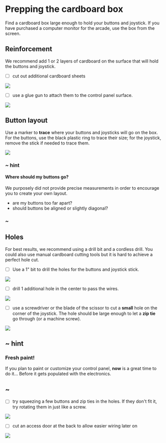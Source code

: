 # Prepping the cardboard box

Find a cardboard box large enough to hold your buttons and joystick. If you have purchased a computer monitor for the arcade, use the box from the screen.

## Reinforcement

We recommend add 1 or 2 layers of cardboard on the surface that will hold the buttons and joystick.

- [ ] cut out additional cardboard sheets 

![](/static/hardware/raspberry-pi/cardboard-control-panel/cardboardlayers.jpg)

- [ ] use a glue gun to attach them to the control panel surface.

![](/static/hardware/raspberry-pi/cardboard-control-panel/sandwich.jpg)


## Button layout

Use a marker to **trace** where your buttons and joysticks will go on the box. 
For the buttons, use the black plastic ring to trace their size; for the joystick, remove the stick if needed to trace them.

![](/static/hardware/raspberry-pi/cardboard-control-panel/layout.jpg)

### ~ hint

#### Where should my buttons go?

We purposely did not provide precise measurements in order to encourage you to create your own layout.

* are my buttons too far apart?
* should buttons be aligned or slightly diagonal?

### ~

## Holes

For best results, we recommend using a drill bit and a cordless drill. You could also use manual cardboard
cutting tools but it is hard to achieve a perfect hole cut.

- [ ] Use a 1" bit to drill the holes for the buttons and joystick stick. 

![](/static/hardware/raspberry-pi/cardboard-control-panel/oneinchdrill.jpg)

- [ ] drill 1 additional hole in the center to pass the wires.

![](/static/hardware/raspberry-pi/cardboard-control-panel/layoutholes.jpg)

- [ ] use a screwdriver or the blade of the scissor to cut a **small** hole on the corner of the joystick.
The hole should be large enough to let a **zip tie** go through (or a machine screw).

![](/static/hardware/raspberry-pi/cardboard-control-panel/joystickdrill.jpg)

## ~ hint

### Fresh paint!

If you plan to paint or customize your control panel, **now** is a great time to do it... Before it gets populated with the electronics.

## ~

- [ ] try squeezing a few buttons and zip ties in the holes. If they don't fit it, try rotating them in just like a screw.

![](/static/hardware/raspberry-pi/cardboard-control-panel/squeeze.jpg)

- [ ] cut an access door at the back to allow easier wiring later on

![](/static/hardware/raspberry-pi/cardboard-control-panel/backdoor.jpg)


